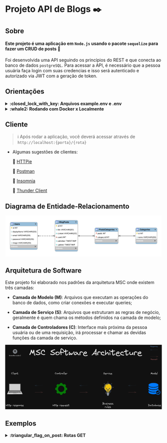 # Projeto API de Blogs :black_nib:

## Sobre

#### Este projeto é uma aplicação em `Node.js` usando o pacote `sequelize` para fazer um CRUD de posts :page_with_curl:

Foi desenvolvida uma API seguindo os princípios do REST e que conecta ao banco de dados `postgreSQL`.
Para acessar a API, é necessário que a pessoa usuária faça login com suas credencias e isso será autenticado e autorizado via JWT com a geração de token.

## Orientações

<details>

<summary><strong>:closed_lock_with_key: Arquivos example.env e .env</strong></summary><br/>
  
> :information_source: Você encontrará um arquivo `example.env` onde estarão as variáveis de ambiente utilizadas no projeto, duplique-o e renomeie-o apenas para `.env` e insira os valores nas variáveis de ambiente conforme sua utilização.
<br />
  
</details>

<details>

<summary><strong>:whale2: Rodando com Docker x Localmente</strong></summary>

### 👉 Com Docker

> :information_source: Rode os serviços `node` e `db` com o comando `docker-compose up -d`.

- Lembre-se de parar o `postgresql` se estiver usando localmente na porta padrão (`5432`), ou adapte o docker-compose caso queria fazer uso da aplicação em containers;

- Esses serviços irão inicializar um container chamado `blogs_api` e outro chamado `blogs_api_db`;

- A partir daqui você pode acessar o container `blogs_api` via CLI ou abri-lo no seu editor;

> :information_source: Use o comando `docker exec -it blogs_api bash`.

- Ele te dará acesso ao terminal interativo do container criado pelo docker-compose, que está rodando em segundo plano.

> :information_source: Ao rodar o docker-compose, ele automaticamente irá rodar os seguintes comandos:

- `npm install`: Irá instalar todas as dependências;

- `npm start`: Irá rodar a aplicação na porta `3000` pelo `nodemon`, ou adapte o docker-compose e o `.env` caso sinta necessidade.


### 👉 Sem Docker

> :information_source: Instale as dependências com `npm install`.

> :information_source: Rode a aplicação com `npm start` na porta `3000` pelo `nodemon`, ou adapte o `.env` caso sinta necessidade.

</details>

## Cliente

> :information_source: Após rodar a aplicação, você deverá acessar através de `http://localhost:{porta}/{rota}`

- Algumas sugestões de clientes:

  :pushpin: [HTTPie](https://httpie.io/)

  :pushpin: [Postman](https://www.postman.com/)

  :pushpin: [Insomnia](https://insomnia.rest/)

  :pushpin: [Thunder Client](https://marketplace.visualstudio.com/items?itemName=rangav.vscode-thunder-client)
  

## Diagrama de Entidade-Relacionamento

<img src="./public/assets/images/der.png"/>

## Arquitetura de Software

Este projeto foi elaborado nos padrões da arquitetura MSC onde existem três camadas:

- **Camada de Modelo (M)**: Arquivos que executam as operações do banco de dados, como criar conexões e executar queries;

- **Camada de Serviço (S)**: Arquivos que estruturam as regras de negócio, geralmente é quem chama os métodos definidos na camada de modelo;

- **Camada de Controladores (C)**: Interface mais próxima da pessoa usuária ou de uma requisição, irá processar e chamar as devidas funções da camada de serviço.


<img src="./public/assets/images/msc-software-architecture.png"/>

## Exemplos

<details>

<summary><strong>:triangular_flag_on_post: Rotas GET</strong></summary>
  
  - `http://localhost:3000/user`
  
    _Retorna todos as pessoas usuárias cadastradas_

  - `http://localhost:3000/user/{id}`
  
    _Retorna a pessoa usuária cadastrada de acordo com seu id_

</details>
